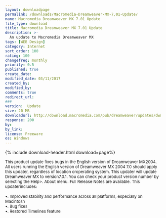 ```yaml
---
layout: downloadpage
permalink: /downloads/Macromedia-Dreamweaver-MX-7,01-Update/
name: Macromedia Dreamweaver MX 7.01 Update
file_type: download
title: Macromedia Dreamweaver MX 7.01 Update
description: >-
  An update to Macromedia Dreamweaver MX
tags: [WEB Design]
category: Internet
sort_order: 100
rating: 100
changefreq: monthly
priority: 0.5
published: true
create_date: 
modified_date: 03/11/2017
created_by: 
modified_by: 
comments: true
redirect_url: 
### 
version:  Update
size: 20 MB
downloadurl: http://download.macromedia.com/pub/dreamweaver/updates/dwmx_2004/7_0_1/win/dwmx2004_701update_en.exe
response: 200
by: 
by_link: 
license: Freeware
os: Windows
---
```


{% include download-header.html download=page%}

<p style="fix-download-text !important">
<p><font size="2"><p>This product update fixes bugs in the English version of Dreamweaver MX2004. All users running the English version of Dreamweaver MX 2004 7.0 should apply this updater, regardless of location oroperating system. This updater will update Dreamweaver MX to version7.0.1. You can check your product version number by selecting the Help&gt;. About menu. Full Release Notes are available. This updaterincludes:<br />
<br />
•. Improved stability and performance across all platforms, especially on Macintosh <br />
•. Bug fixes <br />
•. Restored Timelines feature</p></p></p>
